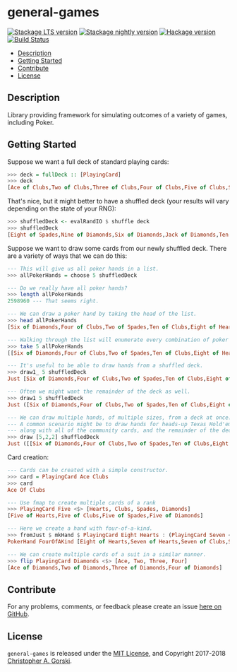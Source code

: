 general-games
=============

[![Stackage LTS version](https://www.stackage.org/package/general-games/badge/lts)](https://www.stackage.org/package/general-games) [![Stackage nightly version](https://www.stackage.org/package/general-games/badge/nightly)](https://www.stackage.org/package/general-games) [![Hackage version](https://img.shields.io/hackage/v/general-games.svg?label=Hackage)](https://hackage.haskell.org/package/general-games) [![Build Status](https://travis-ci.org/cgorski/general-games.svg?branch=master)](https://travis-ci.org/cgorski/general-games)

* [Description](#description)
* [Getting Started](#getting-started)
* [Contribute](#contribute)
* [License](#license)

## Description

Library providing framework for simulating outcomes of a variety of games, including Poker.

## Getting Started
Suppose we want a full deck of standard playing cards:

```haskell
>>> deck = fullDeck :: [PlayingCard]
>>> deck
[Ace of Clubs,Two of Clubs,Three of Clubs,Four of Clubs,Five of Clubs,Six of Clubs,Seven of Clubs,Eight of Clubs,Nine of Clubs,Ten of Clubs,Jack of Clubs,Queen of Clubs,King of Clubs,Ace of Diamonds,Two of Diamonds,Three of Diamonds,Four of Diamonds,Five of Diamonds,Six of Diamonds,Seven of Diamonds,Eight of Diamonds,Nine of Diamonds,Ten of Diamonds,Jack of Diamonds,Queen of Diamonds,King of Diamonds,Ace of Hearts,Two of Hearts,Three of Hearts,Four of Hearts,Five of Hearts,Six of Hearts,Seven of Hearts,Eight of Hearts,Nine of Hearts,Ten of Hearts,Jack of Hearts,Queen of Hearts,King of Hearts,Ace of Spades,Two of Spades,Three of Spades,Four of Spades,Five of Spades,Six of Spades,Seven of Spades,Eight of Spades,Nine of Spades,Ten of Spades,Jack of Spades,Queen of Spades,King of Spades]
```

That's nice, but it might better to have a shuffled deck (your results will vary depending on the state of your RNG):

```haskell
>>> shuffledDeck <- evalRandIO $ shuffle deck
>>> shuffledDeck
[Eight of Spades,Nine of Diamonds,Six of Diamonds,Jack of Diamonds,Ten of Spades,Six of Spades,Seven of Hearts,Four of Hearts,Nine of Hearts,Two of Clubs,Ace of Spades,Queen of Diamonds,Ace of Hearts,Eight of Clubs,Four of Spades,Eight of Hearts,Two of Diamonds,Seven of Clubs,Queen of Spades,Ace of Diamonds,Six of Clubs,Ace of Clubs,Three of Diamonds,Five of Diamonds,Queen of Hearts,Four of Clubs,Five of Spades,Ten of Hearts,Five of Clubs,Three of Spades,Three of Hearts,Two of Spades,Jack of Hearts,Six of Hearts,Five of Hearts,Eight of Diamonds,Three of Clubs,Seven of Spades,Ten of Clubs,Ten of Diamonds,King of Hearts,Two of Hearts,King of Diamonds,Seven of Diamonds,Queen of Clubs,Four of Diamonds,Nine of Clubs,Jack of Spades,King of Clubs,Jack of Clubs,Nine of Spades,King of Spades]
```

Suppose we want to draw some cards from our newly shuffled deck. There are a variety of ways that we can do this:

```haskell
--- This will give us all poker hands in a list.
>>> allPokerHands = choose 5 shuffledDeck

--- Do we really have all poker hands?
>>> length allPokerHands
2598960 --- That seems right.

--- We can draw a poker hand by taking the head of the list.
>>> head allPokerHands
[Six of Diamonds,Four of Clubs,Two of Spades,Ten of Clubs,Eight of Hearts]

--- Walking through the list will enumerate every combination of poker hand.
>>> take 5 allPokerHands
[[Six of Diamonds,Four of Clubs,Two of Spades,Ten of Clubs,Eight of Hearts],[Six of Diamonds,Four of Clubs,Two of Spades,Ten of Clubs,Ace of Hearts],[Six of Diamonds,Four of Clubs,Two of Spades,Ten of Clubs,Queen of Spades],[Six of Diamonds,Four of Clubs,Two of Spades,Ten of Clubs,Eight of Diamonds],[Six of Diamonds,Four of Clubs,Two of Spades,Ten of Clubs,Nine of Clubs]]

--- It's useful to be able to draw hands from a shuffled deck.
>>> draw1_ 5 shuffledDeck
Just [Six of Diamonds,Four of Clubs,Two of Spades,Ten of Clubs,Eight of Hearts]

--- Often we might want the remainder of the deck as well.
>>> draw1 5 shuffledDeck
Just ([Six of Diamonds,Four of Clubs,Two of Spades,Ten of Clubs,Eight of Hearts],[Ace of Hearts,Queen of Spades,Eight of Diamonds,Nine of Clubs,King of Diamonds,Four of Diamonds,Jack of Hearts,King of Spades,Ten of Hearts,Two of Hearts,Ten of Spades,Seven of Hearts,Ten of Diamonds,Five of Clubs,Queen of Diamonds,Three of Hearts,Six of Hearts,Three of Diamonds,Eight of Clubs,Seven of Clubs,Queen of Clubs,Four of Hearts,Jack of Diamonds,Seven of Diamonds,Ace of Clubs,Nine of Spades,Four of Spades,Three of Clubs,Ace of Spades,Jack of Spades,Queen of Hearts,King of Clubs,Two of Clubs,King of Hearts,Ace of Diamonds,Nine of Hearts,Six of Clubs,Jack of Clubs,Seven of Spades,Eight of Spades,Six of Spades,Three of Spades,Five of Spades,Two of Diamonds,Five of Hearts,Five of Diamonds,Nine of Diamonds])

--- We can draw multiple hands, of multiple sizes, from a deck at once.
--- A common scenario might be to draw hands for heads-up Texas Hold'em
--- along with all of the community cards, and the remainder of the deck.
>>> draw [5,2,2] shuffledDeck
Just ([[Six of Diamonds,Four of Clubs,Two of Spades,Ten of Clubs,Eight of Hearts],[Ace of Hearts,Queen of Spades],[Eight of Diamonds,Nine of Clubs]],[King of Diamonds,Four of Diamonds,Jack of Hearts,King of Spades,Ten of Hearts,Two of Hearts,Ten of Spades,Seven of Hearts,Ten of Diamonds,Five of Clubs,Queen of Diamonds,Three of Hearts,Six of Hearts,Three of Diamonds,Eight of Clubs,Seven of Clubs,Queen of Clubs,Four of Hearts,Jack of Diamonds,Seven of Diamonds,Ace of Clubs,Nine of Spades,Four of Spades,Three of Clubs,Ace of Spades,Jack of Spades,Queen of Hearts,King of Clubs,Two of Clubs,King of Hearts,Ace of Diamonds,Nine of Hearts,Six of Clubs,Jack of Clubs,Seven of Spades,Eight of Spades,Six of Spades,Three of Spades,Five of Spades,Two of Diamonds,Five of Hearts,Five of Diamonds,Nine of Diamonds])
```

Card creation:

```haskell
--- Cards can be created with a simple constructor.
>>> card = PlayingCard Ace Clubs
>>> card
Ace Of Clubs

--- Use fmap to create multiple cards of a rank
>>> PlayingCard Five <$> [Hearts, Clubs, Spades, Diamonds]
[Five of Hearts,Five of Clubs,Five of Spades,Five of Diamonds]

--- Here we create a hand with four-of-a-kind.
>>> fromJust $ mkHand $ PlayingCard Eight Hearts : (PlayingCard Seven <$> [Hearts, Clubs, Spades, Diamonds])
PokerHand FourOfAKind [Eight of Hearts,Seven of Hearts,Seven of Clubs,Seven of Spades,Seven of Diamonds]

--- We can create multiple cards of a suit in a similar manner.
>>> flip PlayingCard Diamonds <$> [Ace, Two, Three, Four]
[Ace of Diamonds,Two of Diamonds,Three of Diamonds,Four of Diamonds]
```

## Contribute

For any problems, comments, or feedback please create an issue [here on GitHub](https://github.com/cgorski/general-games/issues).


## License

`general-games` is released under the [MIT License](https://opensource.org/licenses/MIT), and Copyright 2017-2018 [Christopher A. Gorski](https://www.cgorski.org/).

